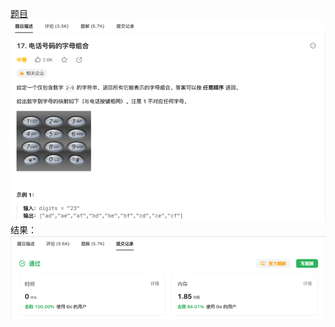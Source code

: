 [题目](https://leetcode.cn/problems/letter-combinations-of-a-phone-number/description/?envType=study-plan-v2&envId=top-interview-150)
![pic](img.png)
结果：
![pic](result.png)